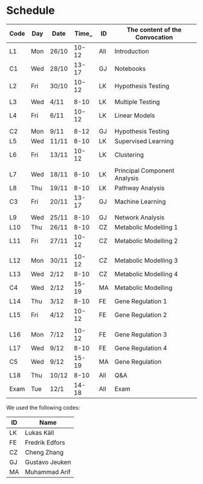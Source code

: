 # Schedule

| Code | Day  | Date  | Time_  | ID  | The content of the Convocation |
|--------|-------|--------|---------------|------------|----------------------------------------|
 | L1 | Mon | 26/10 | 10-12 |  All | Introduction |
 | C1 | Wed | 28/10 | 13-17 |  GJ | Notebooks |
 | L2 | Fri | 30/10 | 10-12 |  LK | Hypothesis Testing |
 |    |     |       |       |            |    |
 | L3 | Wed | 4/11 | 8-10 |  LK |  Multiple Testing  |
 | L4 | Fri | 6/11 | 10-12 |  LK | Linear Models |
 |    |     |       |       |            |    |
 | C2 | Mon | 9/11 | 8-12 |  GJ | Hypothesis Testing |
 | L5 | Wed | 11/11 | 8-10 |  LK | Supervised Learning |
 | L6 | Fri | 13/11 | 10-12 |  LK | Clustering |
 |    |     |       |       |            |    |
 | L7 | Wed | 18/11 | 8-10 |  LK | Principal Component Analysis |
 | L8 | Thu | 19/11 | 8-10 |  LK | Pathway Analysis |
 | C3 | Fri | 20/11 | 13-17 |  GJ | Machine Learning |
 |      |       |           |           |           |   |
 | L9 | Wed | 25/11 | 8-10 |  GJ | Network Analysis |
 | L10 | Thu | 26/11 | 8-10 |  CZ |  Metabolic Modelling 1 |
 | L11 | Fri | 27/11 | 10-12 |  CZ | Metabolic Modelling 2 |
 |    |     |       |       |            |    |
 | L12 | Mon | 30/11 | 10-12 |  CZ | Metabolic Modelling 3 |
 | L13 | Wed | 2/12 | 8-10 |  CZ | Metabolic Modelling 4 |
 | C4 | Wed | 2/12 | 15-19 |  MA | Metabolic Modelling |
 | L14 | Thu | 3/12 | 8-10 |  FE | Gene Regulation 1 |
 | L15 | Fri | 4/12 | 10-12 |  FE | Gene Regulation 2 |
 |    |     |       |       |            |    |
 | L16 | Mon | 7/12 | 10-12 |  FE | Gene Regulation 3 |
 | L17 | Wed | 9/12 | 8-10 |  FE | Gene Regulation 4 |
 | C5 | Wed | 9/12 | 15-19 |  MA | Gene Regulation |
 | L18 | Thu | 10/12 | 8-10 |  All | Q&A
 | Exam | Tue | 12/1 | 14-18 |  All | Exam |  

We used the following codes:

 | ID | Name |
 |----|------|
 | LK | Lukas Käll |
 | FE | Fredrik Edfors |
 | CZ | Cheng Zhang |
 | GJ | Gustavo Jeuken |
 | MA | Muhammad Arif |

